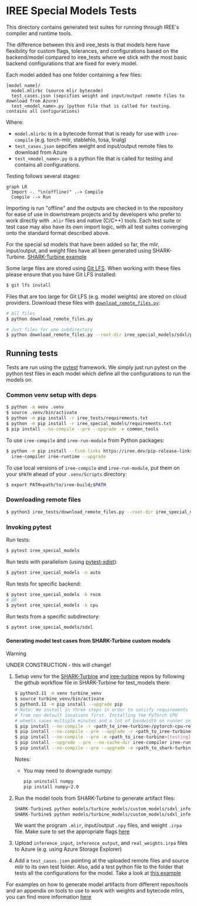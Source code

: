 # IREE Special Models Tests

This directory contains generated test suites for running through IREE's
compiler and runtime tools.

The difference between this and iree_tests is that models here have flexibility for custom flags, tolerances, and configurations based on the backend/model compared to iree_tests where we stick with the 
most basic backend configurations that are fixed for every model.

Each model added has one folder containing a few files:

```
[model name]/
  model.mlirbc (source mlir bytecode)
  test_cases.json (sepcifies weight and input/output remote files to download from Azure)
  test_<model_name>.py (python file that is called for testing. contains all configurations)
```

Where:

* `model.mlirbc` is in a bytecode format that is ready for use with `iree-compile`
  (e.g. torch-mlir, stablehlo, tosa, linalg)
* `test_cases.json` sepcifies weight and input/output remote files to download from Azure
* `test_<model_name>.py` is a python file that is called for testing and contains all configurations.

Testing follows several stages:

```mermaid
graph LR
  Import -. "\n(offline)" .-> Compile
  Compile --> Run
```

Importing is run "offline" and the outputs are checked in to the repository for
ease of use in downstream projects and by developers who prefer to work directly
with `.mlir` files and native (C/C++) tools. Each test suite or test case may
also have its own import logic, with all test suites converging onto the
standard format described above.

For the special sd models that have been added so far, the mlir, input/output, and weight files
have all been generated using SHARK-Turbine. [SHARK-Turbine example](https://github.com/nod-ai/SHARK-Turbine/tree/main/models/turbine_models/custom_models/sdxl_inference)

Some large files are stored using [Git LFS](https://git-lfs.com/). When working
with these files please ensure that you have Git LFS installed:

```bash
$ git lfs install
```

Files that are too large for Git LFS (e.g. model weights) are stored on cloud
providers. Download these files with
[`download_remote_files.py`](./download_remote_files.py):

```bash
# All files
$ python download_remote_files.py

# Just files for one subdirectory
$ python download_remote_files.py --root-dir iree_special_models/sdxl/prompt-encoder
```

## Running tests

Tests are run using the [pytest](https://docs.pytest.org/en/stable/) framework.
We simply just run pytest on the python test files in each model which define all the configurations
to run the models on.

### Common venv setup with deps

```bash
$ python -m venv .venv
$ source .venv/bin/activate
$ python -m pip install -r iree_tests/requirements.txt
$ python -m pip install -r iree_special_models/requirements.txt
$ pip install --no-compile --pre --upgrade -e common_tools
```

To use `iree-compile` and `iree-run-module` from Python packages:

```bash
$ python -m pip install --find-links https://iree.dev/pip-release-links.html \
  iree-compiler iree-runtime --upgrade
```

To use local versions of `iree-compile` and `iree-run-module`, put them on your
`$PATH` ahead of your `.venv/Scripts` directory:

```bash
$ export PATH=path/to/iree-build;$PATH
```

### Downloading remote files

```bash
$ python3 iree_tests/download_remote_files.py --root-dir iree_special_models
```

### Invoking pytest

Run tests:

```bash
$ pytest iree_special_models
```

Run tests with parallelism (using
[pytest-xdist](https://pypi.org/project/pytest-xdist/)):

```bash
$ pytest iree_special_models -n auto
```

Run tests for specific backend:

```bash
$ pytest iree_special_models -k rocm
# OR
$ pytest iree_special_models -k cpu
```

Run tests from a specific subdirectory:

```bash
$ pytest iree_special_models/sdxl
```

#### Generating model test cases from SHARK-Turbine custom models

> [!WARNING]
> UNDER CONSTRUCTION - this will change!

1. Setup venv for the [SHARK-Turbine](https://github.com/nod-ai/SHARK-Turbine) and [iree-turbine](https://github.com/iree-org/iree-turbine) repos by following the github workflow file in SHARK-Turbine for test_models there:

    ```bash
    $ python3.11 -m venv turbine_venv
    $ source turbine_venv/bin/activate
    $ python3.11 -m pip install --upgrade pip
    # Note: We install in three steps in order to satisfy requirements
    # from non default locations first. Installing the PyTorch CPU
    # wheels saves multiple minutes and a lot of bandwidth on runner setup.
    $ pip install --no-compile -r <path_to_iree-turbine>/pytorch-cpu-requirements.txt
    $ pip install --no-compile --pre --upgrade -r <path_to_iree-turbine>/requirements.txt
    $ pip install --no-compile --pre -e <path_to_iree-turbine>[testing]
    $ pip install --upgrade --pre --no-cache-dir iree-compiler iree-runtime -f https://iree.dev/      pip-release-links.html
    $ pip install --no-compile --pre --upgrade -e <path_to_shark-turbine>/models -r <path_to_shark-turbine>/models/requirements.txt
    ```

    Notes:

    * You may need to downgrade numpy:

        ```bash
        pip uninstall numpy
        pip install numpy<2.0
        ```

2. Run the model tools from SHARK-Turbine to generate artifact files:

    ```bash
    SHARK-Turbine$ python models/turbine_models/custom_models/sdxl_inference/clip.py
    SHARK-Turbine$ python models/turbine_models/custom_models/sdxl_inference/clip_runner.py
    ```

    We want the program `.mlir`, input/output `.npy` files, and weight `.irpa` file.
    Make sure to set the appropriate flags [here](https://github.com/nod-ai/SHARK-Turbine/blob/main/models/turbine_models/custom_models/sdxl_inference/sdxl_cmd_opts.py) 

4. Upload `inference_input`, `inference_output`, and `real_weights.irpa` files
   to Azure (e.g. using Azure Storage Explorer)

5. Add a `test_cases.json` pointing at the uploaded remote files and source mlir to its own test folder. Also, add a test python file to the folder that tests all the configurations for the model. Take a look at [this example](/iree_special_models/sdxl/prompt-encoder/test_clip.py)

For examples on how to generate model artifacts from different repos/tools and an appendix on tools to use to work with weights and bytecode mlirs, you can find more information [here](/iree_tests/README.md)
